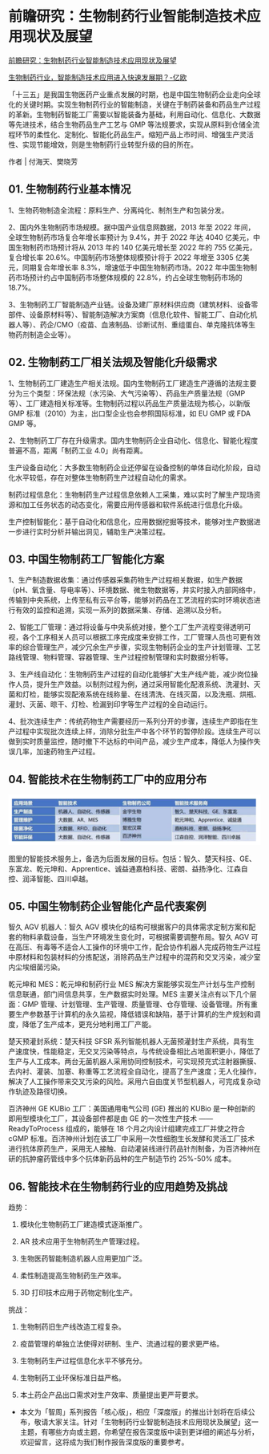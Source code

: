 # 前瞻研究：生物制药行业智能制造技术应用现状及展望

[前瞻研究：生物制药行业智能制造技术应用现状及展望](https://new.qq.com/omn/20190620/20190620A0G8D7.html)

[生物制药行业，智能制造技术应用进入快速发展期？-亿欧](https://www.iyiou.com/p/103414.html)

「十三五」是我国生物医药产业重点发展的时期，也是中国生物制药企业走向全球化的关键时期。实现生物制药行业的智能制造，关键在于制药装备和药品生产过程的革新。生物制药智能工厂需要以智能装备为基础，利用自动化、信息化、大数据等先进技术，结合生物药品生产工艺与 GMP 等法规要求，实现从原料到仓储全流程环节的柔性化、定制化、智能化药品生产。缩短产品上市时间、增强生产灵活性、实现节能增效，则是生物制药行业转型升级的目的所在。

作者 | 付海天、樊晓芳

## 01. 生物制药行业基本情况

1、生物药物制造全流程：原料生产、分离纯化、制剂生产和包装分发。

2、国内外生物制药市场规模。据中国产业信息网数据，2013 年至 2022 年间，全球生物制药市场复合年增长率预计为 9.4%，并于 2022 年达 4040 亿美元，中国生物制药市场预计将从 2013 年的 140 亿美元增长至 2022 年的 755 亿美元，复合增长率 20.6%。中国制药市场整体规模预计将于 2022 年增至 3305 亿美元，同期复合年增长率 8.3%，增速低于中国生物制药市场。2022 年中国生物制药市场预计约占中国制药市场整体规模的 22.8%，约占全球生物制药市场的 18.7%。

3、生物制药工厂智能制造产业链。设备及建厂原材料供应商（建筑材料、设备零部件、设备原材料等）、智能制造解决方案商（信息化软件、智能工厂、自动化机器人等）、药企/CMO（疫苗、血液制品、诊断试剂、重组蛋白、单克隆抗体等生物药剂制造企业等）。

## 02. 生物制药工厂相关法规及智能化升级需求

1、生物制药工厂建造生产相关法规。国内生物制药工厂建造生产遵循的法规主要分为三个类型：环保法规（水污染、大气污染等）、药品生产质量法规（GMP 等）、工厂建造相关标准等。生物制药过程以药品生产质量法规为核心，以新版 GMP 标准（2010）为主，出口型企业也会参照国际标准，如 EU GMP 或 FDA GMP 等。

2、生物制药工厂存在升级需求。国内生物制药企业自动化、信息化、智能化程度普遍不高，距离「制药工业 4.0」尚有距离。

生产设备自动化：大多数生物制药企业还停留在设备控制的单体自动化阶段，自动化水平较低，存在对整体生物制药生产过程自动化的需求。

制药过程信息化：生物制药生产过程信息依赖人工采集，难以实时了解生产现场资源和加工任务状态的动态变化，需要应用传感器和软件系统进行信息化升级。

生产控制智能化：基于自动化和信息化，应用数据挖掘等技术，能够对生产数据进一步进行实时分析并输出洞见，辅助生产决策过程。

## 03. 中国生物制药工厂智能化方案

1、生产制造数据收集：通过传感器采集药物生产过程相关数据，如生产数据（pH、氧含量、导电率等）、环境数据、微生物数据等，并实时接入内部网络中，传输到中央系统，上传至私有云平台等，能够对药品在工艺流程的实时环境状态进行有效的监控和追溯，实现一系列的数据采集、存储、追溯以及分析。

2、智能工厂管理：通过将设备与中央系统对接，整个工厂生产流程变得透明可视，各个工序相关人员可以根据工序完成度来安排工作，工厂管理人员也可更有效率的综合管理生产，减少冗余生产步骤，实现生物制药企业的生产计划管理、工艺路线管理、物料管理、容器管理、生产过程控制管理和实时数据分析等。

3、生产线自动化：生物制药生产过程的自动化能够扩大生产线产能，减少岗位操作人员，提升生产效益。以制剂过程为例，通过采用智能化配液系统、洗灌封、灭菌和灯检，能够实现配液系统在线称量、在线清洗、在线灭菌，以及洗瓶、烘瓶、灌封、灭菌、晾干、灯检、检漏到印字等生产过程的全自动运行。

4、批次连续生产：传统药物生产需要经历一系列分开的步骤，连续生产即指在生产过程中实现批次连续上样，消除分批生产中各个环节的暂停阶段。连续生产可以做到实时质量监控，随时撤下不达标的中间产品，减少生产成本，降低人为操作失误几率，加速药物生产过程。

## 04. 智能技术在生物制药工厂中的应用分布

![](./res/2020001.png)

图里的智能技术服务上，备选为后面发展的目标。包括：智久、楚天科技、GE、东富龙、乾元坤和、Apprentice、诚益通嘉柏科技、密朗、益扬浄化、江森自控、润泽智能、四川卓越。

## 05. 中国生物制药企业智能化产品代表案例

智久 AGV 机器人：智久 AGV 模块化的结构可根据客户的具体需求定制方案和配套的物料承载设备，当生产环境发生变化时，可根据需要调整布局。智久 AGV 可在高压、有毒等不适合人工操作的环境中工作，配合协作机器人完成药物生产过程中原材料和包装材料的分拣配送，消除药品生产过程中的混药和交叉污染，减少室内尘埃细菌污染。

乾元坤和 MES：乾元坤和制药行业 MES 解决方案能够实现生产计划与生产控制信息联通，部门间信息共享，生产数据实时处理。MES 主要关注点有以下几个层面：GMP 管理、计划管理、生产管理、质量管理、仓存管理、设备管理。所有重要生产参数基于计算机的永久监视，降低错误和缺陷，基于计算机的生产规划和调度，降低了生产成本，更充分地利用工厂产能。

楚天预灌封系统：楚天科技 SFSR 系列智能机器人无菌预灌封生产系统，具有生产速度快，性能稳定，无交叉污染等特点，与传统设备相比占地面积更小，降低了生产与人工成本。两台无菌机器人采用协同控制技术，可实现预充式注射器撕膜、去内衬、灌装、加塞、称重等工艺流程全自动化，提高了生产速度；无人化操作，解决了人工操作带来交叉污染的风险。采用六自由度关节型机器人，可完成复杂动作轨迹及路径切换。

百济神州 GE KUBio 工厂：美国通用电气公司 (GE) 推出的 KUBio 是一种创新的即用型模块化工厂，其设备部件都是由 GE 的一次性生产技术 ——ReadyToProcess 组成的，能够在 18 个月之内设计组建完成工厂并使之符合 cGMP 标准。百济神州计划在该工厂中采用一次性细胞生长发酵和灵活工厂技术进行抗体原药生产，采用无人接触、自动灌装线进行药品针剂制备，为百济神州在研的抗肿瘤药管线中多个抗体新药品种的生产制造节约 25%-50% 成本。

## 06. 智能技术在生物制药行业的应用趋势及挑战

趋势：

1. 模块化生物制药工厂建造模式逐渐推广。

2. AR 技术应用于生物制药生产管理过程。

3. 生物医药智能制造机器人应用更加广泛。

4. 柔性制造提高生物制药生产效率。

5. 3D 打印技术应用于药物定制化生产。

挑战：

1. 生物制药旧生产线改造工程复杂。

2. 疫苗管理的单独立法使得对研制、生产、流通过程的要求更严格。

3. 生物制药生产过程信息化水平不够充分。

4. 生物制药工业环保标准日益严格。

5. 本土药企产品出口需求对生产效率、质量提出更严苛要求。

* 本文为「智周」系列报告「核心版」，相应「深度版」的推出计划将在后续公布，敬请大家关注。针对「生物制药行业智能制造技术应用现状及展望」这一主题，有哪些方向或主题，你希望在报告深度版中读到更详细的阐述与分析，欢迎留言，这将成为我们制作报告深度版的重要参考。

